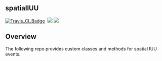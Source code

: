 ## spatialIUU

[![Travis_CI_Badge](https://travis-ci.com/johnwoodill/spatialIUU.svg?branch=master)](https://travis-ci.com/johnwoodill/spatialIUU#)
![]()
![](https://img.shields.io/python/v3.7.png?color=blue)
![](https://img.shields.io/license/MIT.png?color=blue)


Overview
--------
The following repo provides custom classes and methods for spatial IUU events.
